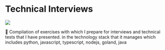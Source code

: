# Technical Interviews

![](https://img.shields.io/badge/Code-Python-informational?style=flat&logo=python&logoColor=yellow&color=4b8bbe)

🤖 Compilation of exercises with which I prepare for interviews and technical tests that I have presented. in the technology stack that it manages which includes python, javascript, typescript, nodejs, goland, java
